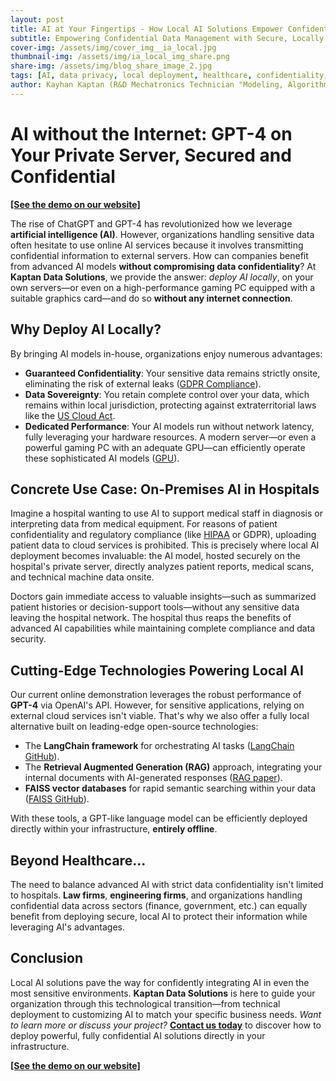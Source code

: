 ```yaml
---
layout: post
title: AI at Your Fingertips - How Local AI Solutions Empower Confidential Data Management
subtitle: Empowering Confidential Data Management with Secure, Locally Hosted AI Solutions
cover-img: /assets/img/cover_img__ia_local.jpg
thumbnail-img: /assets/img/ia_local_img_share.png
share-img: /assets/img/blog_share_image_2.jpg
tags: [AI, data privacy, local deployment, healthcare, confidentiality, machine learning, secure AI]
author: Kayhan Kaptan (R&D Mechatronics Technician "Modeling, Algorithms, Validation" TEAM - Expert in Medical Physics Quality Control)
---
```


# AI without the Internet: GPT-4 on Your Private Server, Secured and Confidential

**[[See the demo on our website]](https://kaptan-data.streamlit.app/private_gpt)**

The rise of ChatGPT and GPT-4 has revolutionized how we leverage **artificial intelligence (AI)**. However, organizations handling sensitive data often hesitate to use online AI services because it involves transmitting confidential information to external servers. How can companies benefit from advanced AI models **without compromising data confidentiality**? At **Kaptan Data Solutions**, we provide the answer: *deploy AI locally*, on your own servers—or even on a high-performance gaming PC equipped with a suitable graphics card—and do so **without any internet connection**.

## Why Deploy AI Locally?

By bringing AI models in-house, organizations enjoy numerous advantages:

- **Guaranteed Confidentiality**: Your sensitive data remains strictly onsite, eliminating the risk of external leaks ([GDPR Compliance](https://gdpr.eu/what-is-gdpr/)).
- **Data Sovereignty**: You retain complete control over your data, which remains within local jurisdiction, protecting against extraterritorial laws like the [US Cloud Act](https://www.justice.gov/dag/cloudact).
- **Dedicated Performance**: Your AI models run without network latency, fully leveraging your hardware resources. A modern server—or even a powerful gaming PC with an adequate GPU—can efficiently operate these sophisticated AI models ([GPU](https://en.wikipedia.org/wiki/Graphics_processing_unit)).

## Concrete Use Case: On-Premises AI in Hospitals

Imagine a hospital wanting to use AI to support medical staff in diagnosis or interpreting data from medical equipment. For reasons of patient confidentiality and regulatory compliance (like [HIPAA](https://en.wikipedia.org/wiki/Health_Insurance_Portability_and_Accountability_Act) or GDPR), uploading patient data to cloud services is prohibited. This is precisely where local AI deployment becomes invaluable: the AI model, hosted securely on the hospital's private server, directly analyzes patient reports, medical scans, and technical machine data onsite.

Doctors gain immediate access to valuable insights—such as summarized patient histories or decision-support tools—without any sensitive data leaving the hospital network. The hospital thus reaps the benefits of advanced AI capabilities while maintaining complete compliance and data security.

## Cutting-Edge Technologies Powering Local AI

Our current online demonstration leverages the robust performance of **GPT-4** via OpenAI's API. However, for sensitive applications, relying on external cloud services isn't viable. That's why we also offer a fully local alternative built on leading-edge open-source technologies:

- The **LangChain framework** for orchestrating AI tasks ([LangChain GitHub](https://github.com/langchain-ai/langchain)).
- The **Retrieval Augmented Generation (RAG)** approach, integrating your internal documents with AI-generated responses ([RAG paper](https://ai.meta.com/blog/retrieval-augmented-generation-streamlining-the-creation-of-intelligent-natural-language-processing-models/)).
- **FAISS vector databases** for rapid semantic searching within your data ([FAISS GitHub](https://github.com/facebookresearch/faiss)).

With these tools, a GPT-like language model can be efficiently deployed directly within your infrastructure, **entirely offline**.

## Beyond Healthcare...

The need to balance advanced AI with strict data confidentiality isn't limited to hospitals. **Law firms**, **engineering firms**, and organizations handling confidential data across sectors (finance, government, etc.) can equally benefit from deploying secure, local AI to protect their information while leveraging AI's advantages.

## Conclusion

Local AI solutions pave the way for confidently integrating AI in even the most sensitive environments. **Kaptan Data Solutions** is here to guide your organization through this technological transition—from technical deployment to customizing AI to match your specific business needs. *Want to learn more or discuss your project?* [**Contact us today**](mailto:kaptandatasolutions@gmail.com) to discover how to deploy powerful, fully confidential AI solutions directly in your infrastructure.

**[[See the demo on our website]](https://kaptan-data.streamlit.app/private_gpt)**



